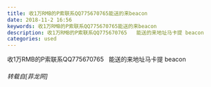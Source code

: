 ```yaml
---
title: 收1万RMB的P索联系QQ775670765能送的来beacon
date: 2018-11-2 16:56
keywords: 收1万RMB的P索联系QQ775670765能送的来beacon
description: 收1万RMB的P索联系QQ775670765   能送的来地址马卡提 beacon
categories: used
---
```

<td class="t_f" id="postmessage_2208384">

收1万RMB的P索联系QQ775670765   能送的来地址马卡提 beacon</td>
###### 转载自[菲龙网]
